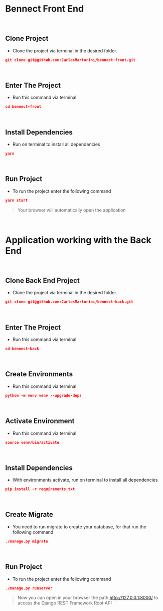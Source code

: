 # Bennect Front End

<br>

## Clone Project
- Clone the project via terminal in the desired folder.
```json
git clone git@github.com:CarlosMartorini/bennect-front.git
```

<br>


## Enter The Project
- Run this command via terminal
```json
cd bennect-front
```

<br>


## Install Dependencies
- Run on terminal to install all dependencies
```json
yarn
```
<br>


## Run Project
- To run the project enter the following command
```json
yarn start
```
> Your browser will automatically open the application

<br>


# Application working with the Back End

<br>

## Clone Back End Project
- Clone the project via terminal in the desired folder.
```json
git clone git@github.com:CarlosMartorini/bennect-back.git
```

<br>

## Enter The Project
- Run this command via terminal
```json
cd bennect-back
```

<br>

## Create Environments
- Run this command via terminal
```json
python -m venv venv --upgrade-deps
```

<br>

## Activate Environment
- Run this command via terminal
```json
source venv/bin/activate
```

<br>

## Install Dependencies
- With environments activate, run on terminal to install all dependencies
```json
pip install -r requirements.txt
```

<br>

## Create Migrate
- You need to run migrate to create your database, for that run the following command
```json
./manage.py migrate
```

<br>

## Run Project
- To run the project enter the following command
```json
./manage.py runserver
```
> Now you can open in your browser the path http://127.0.0.1:8000/ to access the Django REST Framework Root API

<br>
